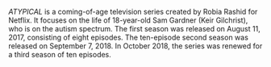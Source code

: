 _ATYPICAL_ is a coming-of-age television series created by Robia Rashid for Netflix. It focuses on the life of 18-year-old Sam Gardner (Keir Gilchrist), who is on the autism spectrum. The first season was released on August 11, 2017, consisting of eight episodes. The ten-episode second season was released on September 7, 2018. In October 2018, the series was renewed for a third season of ten episodes.
